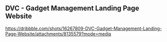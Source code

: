 ## DVC - Gadget Management Landing Page Website

https://dribbble.com/shots/16267809-DVC-Gadget-Management-Landing-Page-Website/attachments/8135579?mode=media